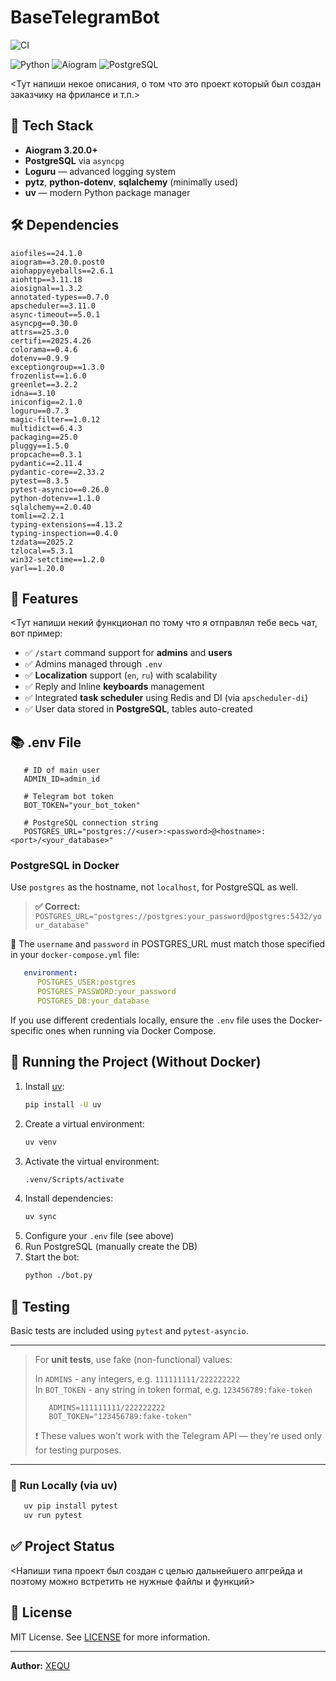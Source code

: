 # BaseTelegramBot
![CI](https://github.com/XEQU4/BaseTelegramBot/actions/workflows/ci.yml/badge.svg)

![Python](https://img.shields.io/badge/Python-3.13-blue)
![Aiogram](https://img.shields.io/badge/Aiogram-3.20.0+-green)
![PostgreSQL](https://img.shields.io/badge/Database-PostgreSQL-blue)

<Тут напиши некое описания, о том что это проект который был создан заказчику на фрилансе и т.п.>

## 🔧 Tech Stack

- **Aiogram 3.20.0+**
- **PostgreSQL** via `asyncpg`
- **Loguru** — advanced logging system
- **pytz**, **python-dotenv**, **sqlalchemy** (minimally used)
- **uv** — modern Python package manager

## 🛠️ Dependencies

```properties
aiofiles==24.1.0
aiogram==3.20.0.post0
aiohappyeyeballs==2.6.1
aiohttp==3.11.18
aiosignal==1.3.2
annotated-types==0.7.0
apscheduler==3.11.0
async-timeout==5.0.1
asyncpg==0.30.0
attrs==25.3.0
certifi==2025.4.26
colorama==0.4.6
dotenv==0.9.9
exceptiongroup==1.3.0
frozenlist==1.6.0
greenlet==3.2.2
idna==3.10
iniconfig==2.1.0
loguru==0.7.3
magic-filter==1.0.12
multidict==6.4.3
packaging==25.0
pluggy==1.5.0
propcache==0.3.1
pydantic==2.11.4
pydantic-core==2.33.2
pytest==8.3.5
pytest-asyncio==0.26.0
python-dotenv==1.1.0
sqlalchemy==2.0.40
tomli==2.2.1
typing-extensions==4.13.2
typing-inspection==0.4.0
tzdata==2025.2
tzlocal==5.3.1
win32-setctime==1.2.0
yarl==1.20.0
```

## 🔄 Features

<Тут напиши некий функционал по тому что я отправлял тебе весь чат, вот пример:
- ✅ `/start` command support for **admins** and **users**
- ✅ Admins managed through `.env`
- ✅ **Localization** support (`en`, `ru`) with scalability
- ✅ Reply and Inline **keyboards** management
- ✅ Integrated **task scheduler** using Redis and DI (via `apscheduler-di`)
- ✅ User data stored in **PostgreSQL**, tables auto-created
>


## 📚 .env File

```dotenv
   # ID of main user
   ADMIN_ID=admin_id

   # Telegram bot token
   BOT_TOKEN="your_bot_token"

   # PostgreSQL connection string
   POSTGRES_URL="postgres://<user>:<password>@<hostname>:<port>/<your_database>"
```

### PostgreSQL in Docker
Use `postgres` as the hostname, not `localhost`, for PostgreSQL as well.

> **✅ Correct:** ```POSTGRES_URL="postgres://postgres:your_password@postgres:5432/your_database"```

🔐 The `username` and `password` in POSTGRES_URL must match those specified in your `docker-compose.yml` file:

```yml
   environment:
      POSTGRES_USER:postgres
      POSTGRES_PASSWORD:your_password
      POSTGRES_DB:your_database
```

If you use different credentials locally, ensure the `.env` file uses the Docker-specific ones when running via Docker Compose.

## 🚀 Running the Project (Without Docker)

1. Install [uv](https://github.com/astral-sh/uv):
   ```bash
   pip install -U uv
   ```
2. Create a virtual environment:
   ```bash
   uv venv
   ```
3. Activate the virtual environment:
   ```bash
   .venv/Scripts/activate
   ```
4. Install dependencies:
   ```bash
   uv sync
   ```
5. Configure your `.env` file (see above)
6. Run PostgreSQL (manually create the DB)
7. Start the bot:
   ```bash
   python ./bot.py
   ```

## 🧪 Testing

Basic tests are included using `pytest` and `pytest-asyncio`.

---

> For **unit tests**, use fake (non-functional) values:
> 
> In `ADMINS` - any integers, e.g. `111111111/222222222`\
> In `BOT_TOKEN` - any string in token format, e.g. `123456789:fake-token`
> ```dotenv
>    ADMINS=111111111/222222222
>    BOT_TOKEN="123456789:fake-token"
> ```
> ❗ These values won't work with the Telegram API — they're used only for testing purposes.

---

### 🧼 Run Locally (via uv)

```bash
   uv pip install pytest
   uv run pytest
   ```

## ✅ Project Status

<Напиши типа проект был создан с целью дальнейшего апгрейда и поэтому можно встретить не нужные файлы и функций>

## 📝 License

MIT License. See [LICENSE](./LICENSE) for more information.

---

**Author:** [XEQU](https://github.com/XEQU4)

